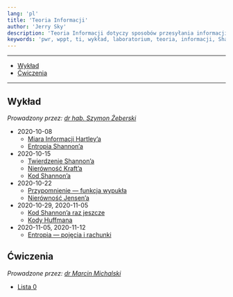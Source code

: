 ```yaml
---
lang: 'pl'
title: 'Teoria Informacji'
author: 'Jerry Sky'
description: 'Teoria Informacji dotyczy sposobów przesyłania informacji, co to jest informacja i w jaki sposób ją należy reprezentować.'
keywords: 'pwr, wppt, ti, wykład, laboratorium, teoria, informacji, Shannon, Hartley, Kraft, Jensen, kod, kody, kodowanie, kkd, miara'
---
```


---

- [Wykład](#wykład)
- [Ćwiczenia](#ćwiczenia)

---

## Wykład

*Prowadzony przez: [dr hab. Szymon Żeberski](https://cs.pwr.edu.pl/zeberski/)*

- 2020-10-08
    - [Miara Informacji Hartley’a](wyk/2020-10-08/miara-informacji-hartleya.md)
    - [Entropia Shannon’a](wyk/2020-10-08/entropia-shannona.md)
- 2020-10-15
    - [Twierdzenie Shannon’a](wyk/2020-10-15/twierdzenie-shannona.md)
    - [Nierówność Kraft’a](wyk/2020-10-15/nierówność-krafta.md)
    - [Kod Shannon’a](wyk/2020-10-15/kod-shannona.md)
- 2020-10-22
    - [Przypomnienie — funkcja wypukła](wyk/2020-10-22/przypomnienie-funkcja-wypukła.md)
    - [Nierówność Jensen’a](wyk/2020-10-22/nierówność-jensena.md)
- 2020-10-29, 2020-11-05
    - [Kod Shannon’a raz jeszcze](wyk/2020-10-29/kod-shannona-raz-jeszcze.md)
    - [Kody Huffmana](wyk/2020-10-29/kody-huffmana.md)
- 2020-11-05, 2020-11-12
    - [Entropia — pojęcia i rachunki](wyk/2020-11-05/entropia-pojęcia-rachunki.md)

## Ćwiczenia

*Prowadzone przez: [dr Marcin Michalski](https://cs.pwr.edu.pl/michalski/)*

- [Lista 0](cw/lista-0/lista-0.md)
